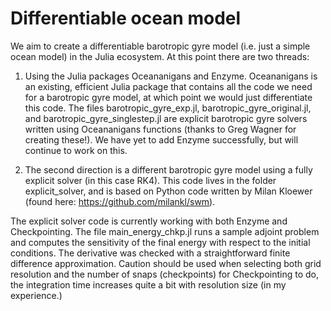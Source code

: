 # Differentiable ocean model

We aim to create a differentiable barotropic gyre model (i.e. just a simple ocean model) in the Julia ecosystem. At this point there are two threads:

  1. Using the Julia packages Oceananigans and Enzyme. Oceananigans is an existing, efficient Julia package that contains all the code we need for a barotropic gyre model, at which point we would just differentiate this code. The files barotropic_gyre_exp.jl, barotropic_gyre_original.jl, and barotropic_gyre_singlestep.jl are explicit barotropic gyre solvers written using Oceananigans functions (thanks to Greg Wagner for creating these!). We have yet to add Enzyme successfully, but will continue to work on this. 
  
  2. The second direction is a different barotropic gyre model using a fully explicit solver (in this case RK4). This code lives in the folder explicit_solver, and is based on Python code written by Milan Kloewer (found here: https://github.com/milankl/swm). 
  
The explicit solver code is currently working with both Enzyme and Checkpointing. The file main_energy_chkp.jl runs a sample adjoint problem and computes the sensitivity of the final energy with respect to the initial conditions. The derivative was checked with a straightforward finite difference approximation. Caution should be used when selecting both grid resolution and the number of snaps (checkpoints) for Checkpointing to do, the integration time increases quite a bit with resolution size (in my experience.) 
